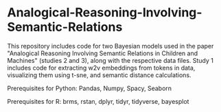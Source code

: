 # Analogical-Reasoning-Involving-Semantic-Relations

This repository includes code for two Bayesian models used in the paper "Analogical Reasoning Involving Semantic Relations in Children and Machines" (studies 2 and 3), along with the respective data files. 
Study 1 includes code for extracting w2v embeddings from tokens in data, visualizing them using t-sne, and semantic distance calculations.

Prerequisites for Python: Pandas, Numpy, Spacy, Seaborn

Prerequisites for R: brms, rstan, dplyr, tidyr, tidyverse, bayesplot
